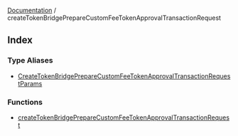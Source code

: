 [Documentation](../README.md) / createTokenBridgePrepareCustomFeeTokenApprovalTransactionRequest

## Index

### Type Aliases

- [CreateTokenBridgePrepareCustomFeeTokenApprovalTransactionRequestParams](type-aliases/CreateTokenBridgePrepareCustomFeeTokenApprovalTransactionRequestParams.md)

### Functions

- [createTokenBridgePrepareCustomFeeTokenApprovalTransactionRequest](functions/createTokenBridgePrepareCustomFeeTokenApprovalTransactionRequest.md)
